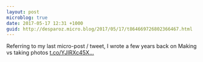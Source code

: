 ```yaml
---
layout: post
microblog: true
date: 2017-05-17 12:31 +1000
guid: http://desparoz.micro.blog/2017/05/17/t864669726802366467.html
---
```

Referring to my last micro-post / tweet, I wrote a few years back on Making vs taking photos [t.co/YJIRXc45X...](https://t.co/YJIRXc45XU)
